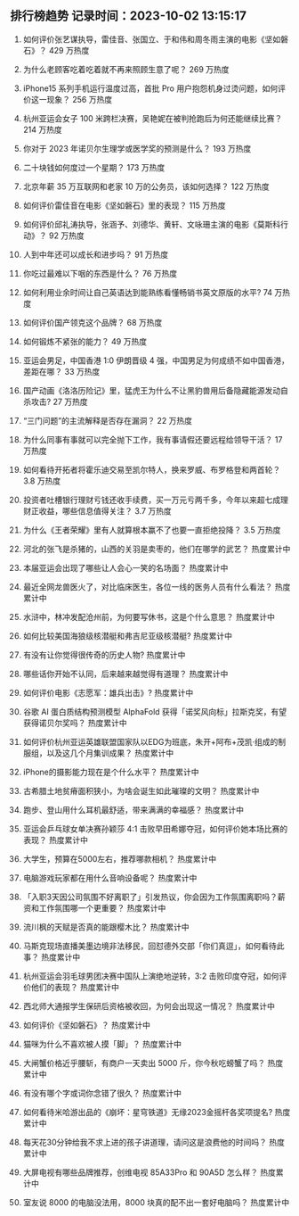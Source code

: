 
## 排行榜趋势 记录时间：2023-10-02 13:15:17
  
  1. 如何评价张艺谋执导，雷佳音、张国立、于和伟和周冬雨主演的电影《坚如磐石》？ 429 万热度
    
  2. 为什么老顾客吃着吃着就不再来照顾生意了呢？ 269 万热度
    
  3. iPhone15 系列手机运行温度过高，首批 Pro 用户抱怨机身过烫问题，如何评价这一现象？ 256 万热度
    
  4. 杭州亚运会女子 100 米跨栏决赛，吴艳妮在被判抢跑后为何还能继续比赛？ 214 万热度
    
  5. 你对于 2023 年诺贝尔生理学或医学奖的预测是什么？ 193 万热度
    
  6. 二十块钱如何度过一个星期？ 173 万热度
    
  7. 北京年薪 35 万互联网和老家 10 万的公务员，该如何选择？ 122 万热度
    
  8. 如何评价雷佳音在电影《坚如磐石》里的表现？ 115 万热度
    
  9. 如何评价邱礼涛执导，张涵予、刘德华、黄轩、文咏珊主演的电影《莫斯科行动》？ 92 万热度
    
  10. 人到中年还可以成长和进步吗？ 91 万热度
    
  11. 你吃过最难以下咽的东西是什么？ 76 万热度
    
  12. 如何利用业余时间让自己英语达到能熟练看懂畅销书英文原版的水平? 74 万热度
    
  13. 如何评价国产领克这个品牌？ 68 万热度
    
  14. 如何锻炼不紧张的能力？ 49 万热度
    
  15. 亚运会男足，中国香港 1:0 伊朗晋级 4 强，中国男足为何成绩不如中国香港，差距在哪？ 33 万热度
    
  16. 国产动画《洛洛历险记》里，猛虎王为什么不让黑豹兽用后备隐藏能源发动自杀攻击? 27 万热度
    
  17. “三门问题”的主流解释是否存在漏洞？ 22 万热度
    
  18. 为什么同事有事就可以完全抛下工作，我有事请假还要远程给领导干活？ 17 万热度
    
  19. 如何看待开拓者将霍乐迪交易至凯尔特人，换来罗威、布罗格登和两首轮？ 3.8 万热度
    
  20. 投资者吐槽银行理财亏钱还收手续费，买一万元亏两千多，今年以来超七成理财正收益，哪些信息值得关注？ 3.7 万热度
    
  21. 为什么《王者荣耀》里有人就算根本赢不了也要一直拒绝投降？ 3.5 万热度
    
  22. 河北的张飞是杀猪的，山西的关羽是卖枣的，他们在哪学的武艺？ 热度累计中
    
  23. 本届亚运会出现了哪些让人会心一笑的名场面？ 热度累计中
    
  24. 最近全网龙兽医火了，对比临床医生，各位一线的医务人员有什么看法？ 热度累计中
    
  25. 水浒中，林冲发配沧州前，为何要写休书，这是个什么意思？ 热度累计中
    
  26. 如何比较美国海狼级核潜艇和弗吉尼亚级核潜艇? 热度累计中
    
  27. 有没有让你觉得很传奇的历史人物? 热度累计中
    
  28. 哪些话你开始不认同，后来越来越觉得有道理？ 热度累计中
    
  29. 如何评价电影《志愿军：雄兵出击》? 热度累计中
    
  30. 谷歌 AI 蛋白质结构预测模型 AlphaFold 获得「诺奖风向标」拉斯克奖，有望获得诺贝尔奖吗？ 热度累计中
    
  31. 如何评价杭州亚运英雄联盟国家队以EDG为班底，朱开+阿布+茂凯·组成的制服组，以及这几个月集训成果？ 热度累计中
    
  32. iPhone的摄影能力现在是个什么水平？ 热度累计中
    
  33. 古希腊土地贫瘠面积狭小，为啥会诞生如此璀璨的文明？ 热度累计中
    
  34. 跑步、登山用什么耳机最舒适，带来满满的幸福感？ 热度累计中
    
  35. 亚运会乒乓球女单决赛孙颖莎 4:1 击败早田希娜夺冠，如何评价她本场比赛的表现？ 热度累计中
    
  36. 大学生，预算在5000左右，推荐哪款相机？ 热度累计中
    
  37. 电脑游戏玩家都在用什么音响设备呢？ 热度累计中
    
  38. 「入职3天因公司氛围不好离职了」引发热议，你会因为工作氛围离职吗？薪资和工作氛围哪一个更重要？ 热度累计中
    
  39. 流川枫的天赋是否真的能跟樱木比？ 热度累计中
    
  40. 马斯克现场直播美墨边境非法移民，回怼德外交部「你们真逗」，如何看待此事？ 热度累计中
    
  41. 杭州亚运会羽毛球男团决赛中国队上演绝地逆转，3:2 击败印度夺冠，如何评价他们的表现？ 热度累计中
    
  42. 西北师大通报学生保研后资格被收回，为何会出现这一情况？ 热度累计中
    
  43. 如何评价《坚如磐石》？ 热度累计中
    
  44. 猫咪为什么不喜欢被人摸「脚」？ 热度累计中
    
  45. 大闸蟹价格近乎腰斩，有商户一天卖出 5000 斤，你今秋吃螃蟹了吗？ 热度累计中
    
  46. 有没有哪个字或词你念错了很久？ 热度累计中
    
  47. 如何看待米哈游出品的《崩坏：星穹铁道》无缘2023金摇杆各奖项提名? 热度累计中
    
  48. 每天花30分钟给我不求上进的孩子讲道理，请问这是浪费他的时间吗？ 热度累计中
    
  49. 大屏电视有哪些品牌推荐，创维电视 85A33Pro 和 90A5D 怎么样？ 热度累计中
    
  50. 室友说 8000 的电脑没法用，8000 块真的配不出一套好电脑吗？ 热度累计中
    